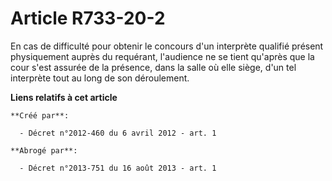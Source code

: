 # Article R733-20-2

En cas de difficulté pour obtenir le concours d'un interprète qualifié présent physiquement auprès du requérant, l'audience
ne se tient qu'après que la cour s'est assurée de la présence, dans la salle où elle siège, d'un tel interprète tout au long
de son déroulement.

**Liens relatifs à cet article**

	**Créé par**:

	  - Décret n°2012-460 du 6 avril 2012 - art. 1

	**Abrogé par**:

	  - Décret n°2013-751 du 16 août 2013 - art. 1
